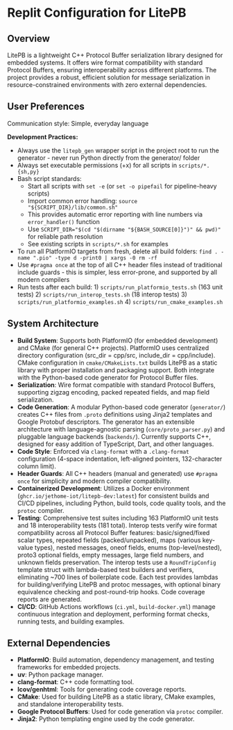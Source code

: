 # Replit Configuration for LitePB

## Overview
LitePB is a lightweight C++ Protocol Buffer serialization library designed for embedded systems. It offers wire format compatibility with standard Protocol Buffers, ensuring interoperability across different platforms. The project provides a robust, efficient solution for message serialization in resource-constrained environments with zero external dependencies.

## User Preferences
Communication style: Simple, everyday language

**Development Practices:**
- Always use the `litepb_gen` wrapper script in the project root to run the generator - never run Python directly from the generator/ folder
- Always set executable permissions (+x) for all scripts in `scripts/*.{sh,py}`
- Bash script standards:
  - Start all scripts with `set -e` (or `set -o pipefail` for pipeline-heavy scripts)
  - Import common error handling: `source "${SCRIPT_DIR}/lib/common.sh"`
  - This provides automatic error reporting with line numbers via `error_handler()` function
  - Use `SCRIPT_DIR="$(cd "$(dirname "${BASH_SOURCE[0]}")" && pwd)"` for reliable path resolution
  - See existing scripts in `scripts/*.sh` for examples
- To run all PlatformIO targets from fresh, delete all build folders: `find . -name ".pio" -type d -print0 | xargs -0 rm -rf`
- Use `#pragma once` at the top of all C++ header files instead of traditional include guards - this is simpler, less error-prone, and supported by all modern compilers
- Run tests after each build: 1) `scripts/run_platformio_tests.sh` (163 unit tests) 2) `scripts/run_interop_tests.sh` (18 interop tests) 3) `scripts/run_platformio_examples.sh` 4) `scripts/run_cmake_examples.sh`

## System Architecture
- **Build System**: Supports both PlatformIO (for embedded development) and CMake (for general C++ projects). PlatformIO uses centralized directory configuration (src_dir = cpp/src, include_dir = cpp/include). CMake configuration in `cmake/CMakeLists.txt` builds LitePB as a static library with proper installation and packaging support. Both integrate with the Python-based code generator for Protocol Buffer files.
- **Serialization**: Wire format compatible with standard Protocol Buffers, supporting zigzag encoding, packed repeated fields, and map field serialization.
- **Code Generation**: A modular Python-based code generator (`generator/`) creates C++ files from `.proto` definitions using Jinja2 templates and Google Protobuf descriptors. The generator has an extensible architecture with language-agnostic parsing (`core/proto_parser.py`) and pluggable language backends (`backends/`). Currently supports C++, designed for easy addition of TypeScript, Dart, and other languages.
- **Code Style**: Enforced via `clang-format` with a `.clang-format` configuration (4-space indentation, left-aligned pointers, 132-character column limit).
- **Header Guards**: All C++ headers (manual and generated) use `#pragma once` for simplicity and modern compiler compatibility.
- **Containerized Development**: Utilizes a Docker environment (`ghcr.io/jethome-iot/litepb-dev:latest`) for consistent builds and CI/CD pipelines, including Python, build tools, code quality tools, and the `protoc` compiler.
- **Testing**: Comprehensive test suites including 163 PlatformIO unit tests and 18 interoperability tests (181 total). Interop tests verify wire format compatibility across all Protocol Buffer features: basic/signed/fixed scalar types, repeated fields (packed/unpacked), maps (various key-value types), nested messages, oneof fields, enums (top-level/nested), proto3 optional fields, empty messages, large field numbers, and unknown fields preservation. The interop tests use a `RoundTripConfig` template struct with lambda-based test builders and verifiers, eliminating ~700 lines of boilerplate code. Each test provides lambdas for building/verifying LitePB and protoc messages, with optional binary equivalence checking and post-round-trip hooks. Code coverage reports are generated.
- **CI/CD**: GitHub Actions workflows (`ci.yml`, `build-docker.yml`) manage continuous integration and deployment, performing format checks, running tests, and building examples.

## External Dependencies
- **PlatformIO**: Build automation, dependency management, and testing frameworks for embedded projects.
- **uv**: Python package manager.
- **clang-format**: C++ code formatting tool.
- **lcov/genhtml**: Tools for generating code coverage reports.
- **CMake**: Used for building LitePB as a static library, CMake examples, and standalone interoperability tests.
- **Google Protocol Buffers**: Used for code generation via `protoc` compiler.
- **Jinja2**: Python templating engine used by the code generator.
